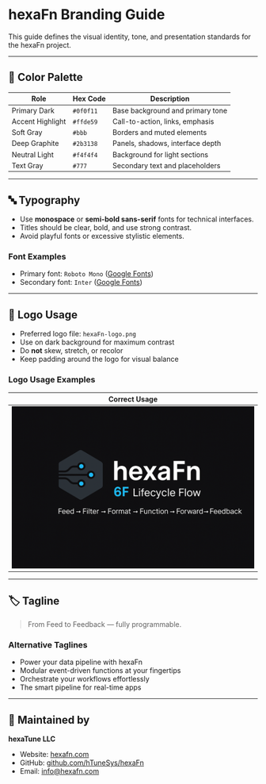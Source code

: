 <!--
SPDX-FileCopyrightText: 2025 Husamettin ARABACI
SPDX-License-Identifier: MIT
-->

# hexaFn Branding Guide

This guide defines the visual identity, tone, and presentation standards for the hexaFn project.

---

## 🎨 Color Palette

| Role               | Hex Code   | Description                       |
|--------------------|------------|---------------------------------|
| Primary Dark       | `#0f0f11`  | Base background and primary tone |
| Accent Highlight   | `#ffde59`  | Call-to-action, links, emphasis   |
| Soft Gray          | `#bbb`     | Borders and muted elements        |
| Deep Graphite      | `#2b3138`  | Panels, shadows, interface depth  |
| Neutral Light      | `#f4f4f4`  | Background for light sections     |
| Text Gray          | `#777`     | Secondary text and placeholders   |

---

## 🔤 Typography

- Use **monospace** or **semi-bold sans-serif** fonts for technical interfaces.
- Titles should be clear, bold, and use strong contrast.
- Avoid playful fonts or excessive stylistic elements.

### Font Examples

- Primary font: `Roboto Mono` ([Google Fonts](https://fonts.google.com/specimen/Roboto+Mono))  
- Secondary font: `Inter` ([Google Fonts](https://fonts.google.com/specimen/Inter))  

---

## 🔗 Logo Usage

- Preferred logo file: `hexaFn-logo.png`
- Use on dark background for maximum contrast
- Do **not** skew, stretch, or recolor
- Keep padding around the logo for visual balance

### Logo Usage Examples

| Correct Usage                       |
|-----------------------------------|
| ![Correct Logo](./assets/hexaFn-logo.png) |

---

## 🏷 Tagline

> From Feed to Feedback — fully programmable.

### Alternative Taglines

- Power your data pipeline with hexaFn
- Modular event-driven functions at your fingertips
- Orchestrate your workflows effortlessly
- The smart pipeline for real-time apps

---

## 📄 Maintained by  
**hexaTune LLC**  
- Website: [hexafn.com](https://hexafn.com)  
- GitHub: [github.com/hTuneSys/hexaFn](https://github.com/hTuneSys/hexaFn)  
- Email: [info@hexafn.com](mailto:info@hexafn.com)
